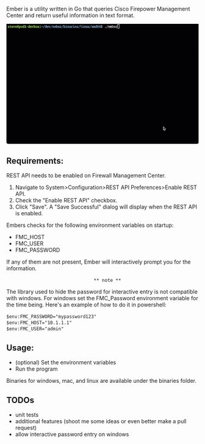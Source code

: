 

Ember is a utility written in Go that queries Cisco Firepower Management Center and return useful information in text format.

![Ember Demo](images/ember_demo.gif)

## Requirements:
REST API needs to be enabled on Firewall Management Center.
   1. Navigate to System>Configuration>REST API Preferences>Enable REST API.
   2. Check the "Enable REST API" checkbox.
   3. Click "Save". A "Save Successful" dialog will display when the REST API is enabled.

Embers checks for the following environment variables on startup:
- FMC_HOST
- FMC_USER
- FMC_PASSWORD

If any of them are not present, Ember will interactively prompt you for the information.

                                    ** note **
The library used to hide the password for interactive entry is not compatible with windows. 
For windows set the FMC_Password environment variable for the time being.  Here's an example of how to do it in powershell:

```
$env:FMC_PASSWORD="mypassword123"
$env:FMC_HOST="10.1.1.1"
$env:FMC_USER="admin"
```



## Usage:
- (optional) Set the environment variables
- Run the program

Binaries for windows, mac, and linux are available under the binaries folder.

## TODOs
- unit tests
- additional features (shoot me some ideas or even better make a pull request)
- allow interactive password entry on windows






